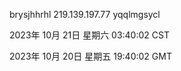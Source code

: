brysjhhrhl 219.139.197.77 yqqlmgsycl

2023年 10月 21日 星期六 03:40:02 CST

2023年 10月 20日 星期五 19:40:02 GMT
